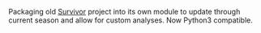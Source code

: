 Packaging old <a href="https://github.com/bchugit/Survivor-Project">Survivor</a> project into its own module to update through current season and allow for custom analyses. Now Python3 compatible.
